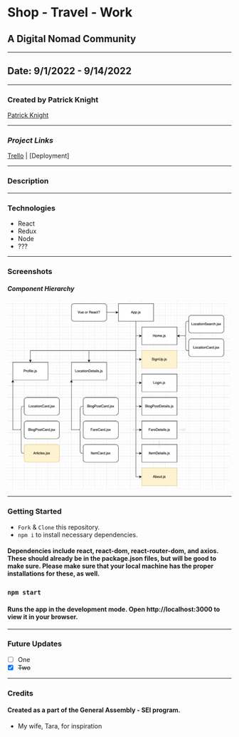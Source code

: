 # Shop - Travel - Work

## A Digital Nomad Community

---

## Date: 9/1/2022 - 9/14/2022

---

### Created by Patrick Knight

[Patrick Knight](https://www.linkedin.com/in/patrick-f-knight/)

---

### **_Project Links_**

[Trello](https://trello.com/b/OW6x9FLC/ga-capstone) | [Deployment]

---

### Description

---

### Technologies

* React
* Redux
* Node
* ???

---

### Screenshots

#### **_Component Hierarchy_**

<img alt="component hierarchy diagram" width='500' src="./public/STW_CHD.png" />

---

### Getting Started

- `Fork` & `Clone` this repository.
- `npm i` to install necessary dependencies.

#### Dependencies include react, react-dom, react-router-dom, and axios. These should already be in the package.json files, but will be good to make sure. Please make sure that your local machine has the proper installations for these, as well.

### `npm start`

#### Runs the app in the development mode. Open http://localhost:3000 to view it in your browser.

---

### Future Updates

- [ ] One
- [x] ~~Two~~

---

### Credits

#### Created as a part of the General Assembly - SEI program.

* My wife, Tara, for inspiration